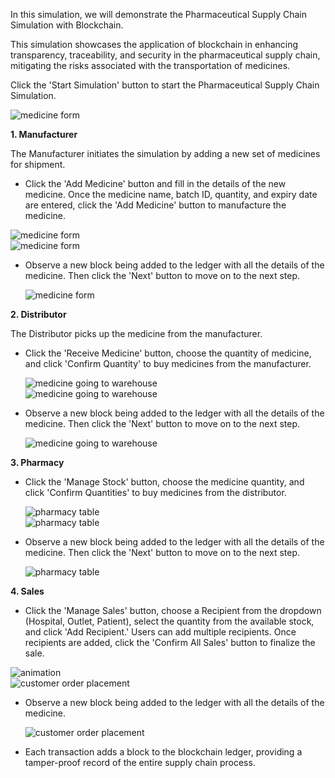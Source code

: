

<p>In this simulation, we will demonstrate the Pharmaceutical Supply Chain Simulation with Blockchain. </p>
<p>This simulation showcases the application of blockchain in enhancing transparency, traceability, and security in the pharmaceutical supply chain, mitigating the risks associated with the transportation of medicines.</p>
<p>Click the 'Start Simulation' button to start the Pharmaceutical Supply Chain Simulation.</p>
<div><img src="./images/exp60.png" alt="medicine form "></div>

<b><p>1. Manufacturer</p></b>

<p>The Manufacturer initiates the simulation by adding a new set of medicines for shipment.  
</p>

- <p>Click the 'Add Medicine' button and fill in the details of the new medicine. Once the medicine name, batch ID, quantity, and expiry date are entered, click the 'Add Medicine' button to manufacture the medicine.
</p>
  <div><img src="./images/exp61.png" alt="medicine form "></div>
  <div><img src="./images/exp62.png" alt="medicine form "></div>

- <p>Observe a new block being added to the ledger with all the details of the medicine. Then click the 'Next' button to move on to the next step.</p>
  <div><img src="./images/exp63.png" alt="medicine form "></div>

<b><p>2. Distributor</p></b>

<p>The Distributor picks up the medicine from the manufacturer.</p>

- <p>Click the 'Receive Medicine' button, choose the quantity of medicine, and click 'Confirm Quantity' to buy medicines from the manufacturer.</p>
  <div><img src="./images/exp64.png" alt="medicine going to warehouse "></div>
  <div><img src="./images/exp65.png" alt="medicine going to warehouse "></div>

- <p>Observe a new block being added to the ledger with all the details of the medicine. Then click the 'Next' button to move on to the next step.</p>
  <div><img src="./images/exp66.png" alt="medicine going to warehouse "></div>

<b><p>3. Pharmacy</p></b>



- <p>Click the 'Manage Stock' button, choose the medicine quantity, and click 'Confirm Quantities' to buy medicines from the distributor.</p>
  <div><img src="./images/exp67.png" alt="pharmacy table "></div>
  <div><img src="./images/exp68.png" alt="pharmacy table "></div>

- <p>Observe a new block being added to the ledger with all the details of the medicine. Then click the 'Next' button to move on to the next step.</p>
  <div><img src="./images/exp69.png" alt="pharmacy table "></div>

<b><p>4. Sales</p></b>


- <p>Click the 'Manage Sales' button, choose a Recipient from the dropdown (Hospital, Outlet, Patient), select the quantity from the available stock, and click 'Add Recipient.' Users can add multiple recipients. Once recipients are added, click the 'Confirm All Sales' button to finalize the sale.</p>
<div><img src="./images/exp610.png" alt="animation  "></div>
<div><img src="./images/exp611.png" alt="customer order placement "></div>

- <p>Observe a new block being added to the ledger with all the details of the medicine.</p>
  <div><img src="./images/exp612.png" alt="customer order placement "></div>

- <p>Each transaction adds a block to the blockchain ledger, providing a tamper-proof record of the entire supply chain process.</p>


